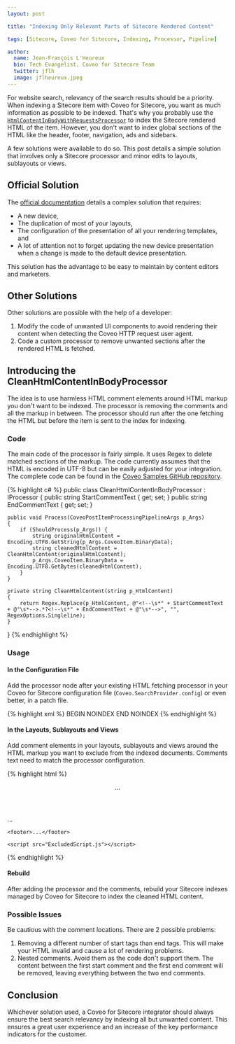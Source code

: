 ```yaml
---
layout: post

title: "Indexing Only Relevant Parts of Sitecore Rendered Content"

tags: [Sitecore, Coveo for Sitecore, Indexing, Processor, Pipeline]

author:
  name: Jean-François L'Heureux
  bio: Tech Evangelist, Coveo for Sitecore Team
  twitter: jflh
  image: jflheureux.jpeg
---
```


For website search, relevancy of the search results should be a priority. When indexing a Sitecore item with Coveo for Sitecore, you want as much information as possible to be indexed. That's why you probably use the [`HtmlContentInBodyWithRequestsProcessor`](https://developers.coveo.com/display/public/SitecoreV3/Indexing+Documents+with+HTML+Content+Processor) to index the Sitecore rendered HTML of the item. However, you don't want to index global sections of the HTML like the header, footer, navigation, ads and sidebars.

A few solutions were available to do so. This post details a simple solution that involves only a Sitecore processor and minor edits to layouts, sublayouts or views.

<!-- more -->

## Official Solution

The [official documentation](https://developers.coveo.com/display/public/SitecoreV3/Indexing+Documents+with+HTML+Content+Processor) details a complex solution that requires:

* A new device,
* The duplication of most of your layouts,
* The configuration of the presentation of all your rendering templates, and
* A lot of attention not to forget updating the new device presentation when a change is made to the default device presentation.

This solution has the advantage to be easy to maintain by content editors and marketers.

## Other Solutions

Other solutions are possible with the help of a developer:

1. Modify the code of unwanted UI components to avoid rendering their content when detecting the Coveo HTTP request user agent.
2. Code a custom processor to remove unwanted sections after the rendered HTML is fetched.

## Introducing the CleanHtmlContentInBodyProcessor

The idea is to use harmless HTML comment elements around HTML markup you don't want to be indexed. The processor is removing the comments and all the markup in between. The processor should run after the one fetching the HTML but before the item is sent to the index for indexing.

### Code

The main code of the processor is fairly simple. It uses Regex to delete matched sections of the markup. The code currently assumes that the HTML is encoded in UTF-8 but can be easily adjusted for your integration. The complete code can be found in the [Coveo Samples GitHub repository](https://github.com/coveo/samples/blob/master/coveo-for-sitecore/processors/CleanHtmlContentInBodyProcessor.cs).

{% highlight c# %}
public class CleanHtmlContentInBodyProcessor : IProcessor<CoveoPostItemProcessingPipelineArgs>
{
    public string StartCommentText { get; set; }
    public string EndCommentText { get; set; }

    public void Process(CoveoPostItemProcessingPipelineArgs p_Args)
    {
        if (ShouldProcess(p_Args)) {
            string originalHtmlContent = Encoding.UTF8.GetString(p_Args.CoveoItem.BinaryData);
            string cleanedHtmlContent = CleanHtmlContent(originalHtmlContent);
            p_Args.CoveoItem.BinaryData = Encoding.UTF8.GetBytes(cleanedHtmlContent);
        }
    }

    private string CleanHtmlContent(string p_HtmlContent)
    {
        return Regex.Replace(p_HtmlContent, @"<!--\s*" + StartCommentText + @"\s*-->.*?<!--\s*" + EndCommentText + @"\s*-->", "", RegexOptions.Singleline);
    }
}
{% endhighlight %}

### Usage

#### In the Configuration File

Add the processor node after your existing HTML fetching processor in your Coveo for Sitecore configuration file (`Coveo.SearchProvider.config`) or even better, in a patch file.

{% highlight xml %}
<configuration xmlns:patch="http://www.sitecore.net/xmlconfig/">
  <sitecore>
    <pipelines>
      <coveoPostItemProcessingPipeline>
        <!-- Your existing HTML fetching processor -->
        <processor type="Coveo.SearchProvider.Processors.HtmlContentInBodyWithRequestsProcessor, Coveo.SearchProviderBase"/>
        <!-- The CleanHtmlContentInBodyProcessor processor -->
        <processor type="Coveo.For.Sitecore.Samples.Processors.CleanHtmlContentInBodyProcessor, Coveo.For.Sitecore.Samples">
          <StartCommentText>BEGIN NOINDEX</StartCommentText>
          <EndCommentText>END NOINDEX</EndCommentText>
        </processor>
      </coveoPostItemProcessingPipeline>
    </pipelines>
  </sitecore>
</configuration>
{% endhighlight %}

#### In the Layouts, Sublayouts and Views 

Add comment elements in your layouts, sublayouts and views around the HTML markup you want to exclude from the indexed documents. Comments text need to match the processor configuration.

{% highlight html %}
<body>
  <!-- BEGIN NOINDEX -->
    <header>...</header>
  <!-- END NOINDEX -->

  <div class="main-content">...</div>

  <!-- BEGIN NOINDEX -->
    <footer>...</footer>
  <!-- END NOINDEX -->

  <script src="IncludedScript.js"></script>

  <!-- BEGIN NOINDEX -->
    <script src="ExcludedScript.js"></script>
  <!-- END NOINDEX -->
</body>
{% endhighlight %}

#### Rebuild

After adding the processor and the comments, rebuild your Sitecore indexes managed by Coveo for Sitecore to index the cleaned HTML content.

### Possible Issues

Be cautious with the comment locations. There are 2 possible problems:

1. Removing a different number of start tags than end tags. This will make your HTML invalid and cause a lot of rendering problems.
2. Nested comments. Avoid them as the code don't support them. The content between the first start comment and the first end comment will be removed, leaving everything between the two end comments.

## Conclusion

Whichever solution used, a Coveo for Sitecore integrator should always ensure the best search relevancy by indexing all but unwanted content. This ensures a great user experience and an increase of the key performance indicators for the customer.